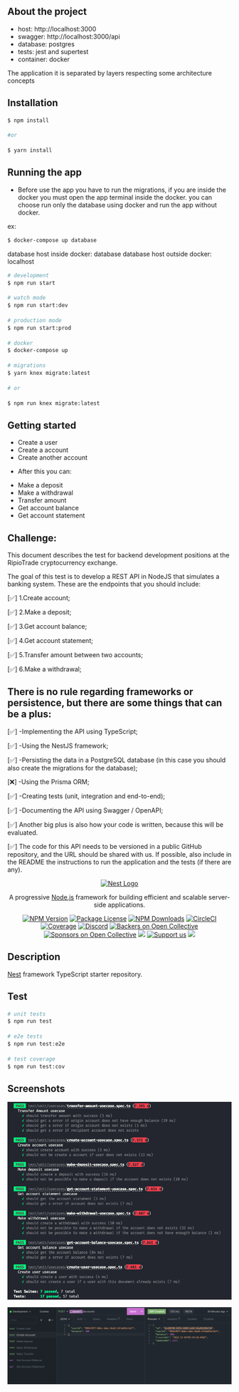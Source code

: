 ## About the project

- host: http://localhost:3000
- swagger: http://localhost:3000/api
- database: postgres
- tests: jest and supertest
- container: docker

<p>The application it is separated by layers respecting some architecture concepts</p>

## Installation

```bash
$ npm install

#or

$ yarn install
```

## Running the app

- Before use the app you have to run the migrations, if you are inside the docker you must open the app terminal inside the docker.
  you can choose run only the database using docker and run the app without docker.

ex:

```bash
$ docker-compose up database
```

database host inside docker: database
database host outside docker: localhost

```bash
# development
$ npm run start

# watch mode
$ npm run start:dev

# production mode
$ npm run start:prod

# docker
$ docker-compose up

# migrations
$ yarn knex migrate:latest

# or

$ npm run knex migrate:latest
```

## Getting started

- Create a user
- Create a account
- Create another account

* After this you can:

- Make a deposit
- Make a withdrawal
- Transfer amount
- Get account balance
- Get account statement

## Challenge:

This document describes the test for backend development positions at the RipioTrade cryptocurrency exchange.

The goal of this test is to develop a REST API in NodeJS that simulates a banking system. These are the endpoints that you should include:

[✅] 1.Create account;

[✅] 2.Make a deposit;

[✅] 3.Get account balance;

[✅] 4.Get account statement;

[✅] 5.Transfer amount between two accounts;

[✅] 6.Make a withdrawal;

## There is no rule regarding frameworks or persistence, but there are some things that can be a plus:

[✅] -Implementing the API using TypeScript;

[✅] -Using the NestJS framework;

[✅] -Persisting the data in a PostgreSQL database (in this case you should also create the migrations for the database);

[❌] -Using the Prisma ORM;

[✅] -Creating tests (unit, integration and end-to-end);

[✅] -Documenting the API using Swagger / OpenAPI;

[✅] Another big plus is also how your code is written, because this will be evaluated.

[✅] The code for this API needs to be versioned in a public GitHub repository, and the URL should be shared with us. If possible, also include in the README the instructions to run the application and the tests (if there are any).

<p align="center">
  <a href="http://nestjs.com/" target="blank"><img src="https://nestjs.com/img/logo-small.svg" width="200" alt="Nest Logo" /></a>
</p>

[circleci-image]: https://img.shields.io/circleci/build/github/nestjs/nest/master?token=abc123def456
[circleci-url]: https://circleci.com/gh/nestjs/nest

  <p align="center">A progressive <a href="http://nodejs.org" target="_blank">Node.js</a> framework for building efficient and scalable server-side applications.</p>
    <p align="center">
<a href="https://www.npmjs.com/~nestjscore" target="_blank"><img src="https://img.shields.io/npm/v/@nestjs/core.svg" alt="NPM Version" /></a>
<a href="https://www.npmjs.com/~nestjscore" target="_blank"><img src="https://img.shields.io/npm/l/@nestjs/core.svg" alt="Package License" /></a>
<a href="https://www.npmjs.com/~nestjscore" target="_blank"><img src="https://img.shields.io/npm/dm/@nestjs/common.svg" alt="NPM Downloads" /></a>
<a href="https://circleci.com/gh/nestjs/nest" target="_blank"><img src="https://img.shields.io/circleci/build/github/nestjs/nest/master" alt="CircleCI" /></a>
<a href="https://coveralls.io/github/nestjs/nest?branch=master" target="_blank"><img src="https://coveralls.io/repos/github/nestjs/nest/badge.svg?branch=master#9" alt="Coverage" /></a>
<a href="https://discord.gg/G7Qnnhy" target="_blank"><img src="https://img.shields.io/badge/discord-online-brightgreen.svg" alt="Discord"/></a>
<a href="https://opencollective.com/nest#backer" target="_blank"><img src="https://opencollective.com/nest/backers/badge.svg" alt="Backers on Open Collective" /></a>
<a href="https://opencollective.com/nest#sponsor" target="_blank"><img src="https://opencollective.com/nest/sponsors/badge.svg" alt="Sponsors on Open Collective" /></a>
  <a href="https://paypal.me/kamilmysliwiec" target="_blank"><img src="https://img.shields.io/badge/Donate-PayPal-ff3f59.svg"/></a>
    <a href="https://opencollective.com/nest#sponsor"  target="_blank"><img src="https://img.shields.io/badge/Support%20us-Open%20Collective-41B883.svg" alt="Support us"></a>
  <a href="https://twitter.com/nestframework" target="_blank"><img src="https://img.shields.io/twitter/follow/nestframework.svg?style=social&label=Follow"></a>
</p>
  <!--[![Backers on Open Collective](https://opencollective.com/nest/backers/badge.svg)](https://opencollective.com/nest#backer)
  [![Sponsors on Open Collective](https://opencollective.com/nest/sponsors/badge.svg)](https://opencollective.com/nest#sponsor)-->

## Description

[Nest](https://github.com/nestjs/nest) framework TypeScript starter repository.

## Test

```bash
# unit tests
$ npm run test

# e2e tests
$ npm run test:e2e

# test coverage
$ npm run test:cov
```

## Screenshots

<p align="center">
  <img src="./github/assets/unit-tests.png" width="600" alt="Nest Logo" />
</p>

<p align="center">
  <img src="./github/assets/insomnia-screenshot.png" width="600" alt="Nest Logo" />
</p>
